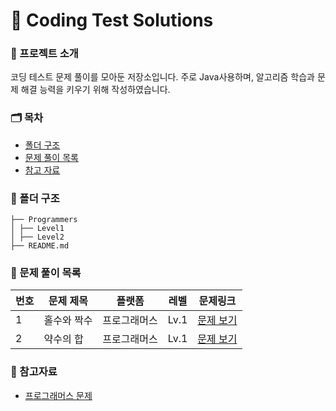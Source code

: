 # 📝 Coding Test Solutions

### 👋 프로젝트 소개
코딩 테스트 문제 풀이를 모아둔 저장소입니다. 
주로 Java사용하며, 알고리즘 학습과 문제 해결 능력을 키우기 위해 작성하였습니다.

### 🗂️ 목차
- [폴더 구조](#폴더-구조)
- [문제 풀이 목록](#문제-풀이-목록)
- [참고 자료](#참고-자료)

### 📂 폴더 구조
```
├── Programmers
│ ├── Level1
│ ├── Level2
├── README.md
```

### 📑 문제 풀이 목록
| 번호 | 문제 제목              | 플랫폼      | 레벨 | 문제링크        |
| ---- | ---------------------- | ----------- | ---- | ----------- |
| 1    | 홀수와 짝수              | 프로그래머스 | Lv.1 | [문제 보기](https://school.programmers.co.kr/learn/courses/30/lessons/12937) |
| 2    | 약수의 합              | 프로그래머스 | Lv.1 | [문제 보기](https://school.programmers.co.kr/learn/courses/30/lessons/12928) |

### 📌 참고자료
- [프로그래머스 문제](https://programmers.co.kr/)
